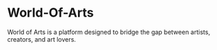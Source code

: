 # World-Of-Arts
World of Arts is a platform designed to bridge the gap between artists, creators, and art lovers. 
